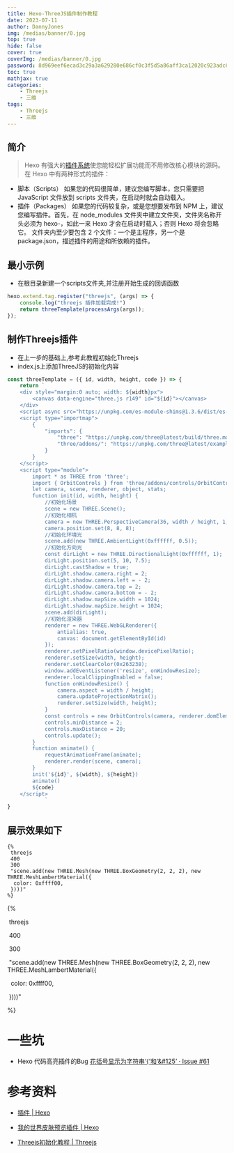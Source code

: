 ```yaml
---
title: Hexo-ThreeJS插件制作教程
date: 2023-07-11
author: DannyJones
img: /medias/banner/0.jpg
top: true
hide: false
cover: true
coverImg: /medias/banner/0.jpg
password: 8d969eef6ecad3c29a3a629280e686cf0c3f5d5a86aff3ca12020c923adc6c92
toc: true
mathjax: true
categories: 
    - Threejs
    - 三维
tags:
    - Threejs
    - 三维
---
```


## 简介

> Hexo 有强大的[插件系统](https://hexo.io/zh-cn/docs/plugins.html)使您能轻松扩展功能而不用修改核心模块的源码。在 Hexo 中有两种形式的插件：

- 脚本（Scripts）
如果您的代码很简单，建议您编写脚本，您只需要把 JavaScript 文件放到 scripts 文件夹，在启动时就会自动载入。
- 插件（Packages）
如果您的代码较复杂，或是您想要发布到 NPM 上，建议您编写插件。首先，在 node_modules 文件夹中建立文件夹，文件夹名称开头必须为 hexo-，如此一来 Hexo 才会在启动时载入；否则 Hexo 将会忽略它。
文件夹内至少要包含 2 个文件：一个是主程序，另一个是 package.json，描述插件的用途和所依赖的插件。

## 最小示例

- 在根目录新建一个scripts文件夹,并注册开始生成的回调函数

``` js
hexo.extend.tag.register("threejs", (args) => {
    console.log("threejs 插件加载完成!")
    return threeTemplate(processArgs(args));
});
```

## 制作Threejs插件

- 在上一步的基础上,参考此教程初始化Threejs
- index.js上添加ThreeJS的初始化内容

```js
const threeTemplate = ({ id, width, height, code }) => {
    return `
    <div style="margin:0 auto; width: ${width}px">
        <canvas data-engine="three.js r149" id="${id}"></canvas>
    </div>
    <script async src="https://unpkg.com/es-module-shims@1.3.6/dist/es-module-shims.js"></script>
    <script type="importmap">
        {
            "imports": {
                "three": "https://unpkg.com/three@latest/build/three.module.js",
                "three/addons/": "https://unpkg.com/three@latest/examples/jsm/"
            }
        }
    </script>
    <script type="module">
        import * as THREE from 'three';
        import { OrbitControls } from 'three/addons/controls/OrbitControls.js';
        let camera, scene, renderer, object, stats;
        function init(id, width, height) {
            //初始化场景
            scene = new THREE.Scene();
            //初始化相机
            camera = new THREE.PerspectiveCamera(36, width / height, 1, 100);
            camera.position.set(8, 8, 8);
            //初始化环境光
            scene.add(new THREE.AmbientLight(0xffffff, 0.5));
            //初始化方向光
            const dirLight = new THREE.DirectionalLight(0xffffff, 1);
            dirLight.position.set(5, 10, 7.5);
            dirLight.castShadow = true;
            dirLight.shadow.camera.right = 2;
            dirLight.shadow.camera.left = - 2;
            dirLight.shadow.camera.top = 2;
            dirLight.shadow.camera.bottom = - 2;
            dirLight.shadow.mapSize.width = 1024;
            dirLight.shadow.mapSize.height = 1024;
            scene.add(dirLight);
            //初始化渲染器
            renderer = new THREE.WebGLRenderer({
                antialias: true,
                canvas: document.getElementById(id)
            });
            renderer.setPixelRatio(window.devicePixelRatio);
            renderer.setSize(width, height);
            renderer.setClearColor(0x263238);
            window.addEventListener('resize', onWindowResize);
            renderer.localClippingEnabled = false;
            function onWindowResize() {
                camera.aspect = width / height;
                camera.updateProjectionMatrix();
                renderer.setSize(width, height);
            }
            const controls = new OrbitControls(camera, renderer.domElement);
            controls.minDistance = 2;
            controls.maxDistance = 20;
            controls.update();
        }
        function animate() {
            requestAnimationFrame(animate);
            renderer.render(scene, camera);
        }
        init('${id}', ${width}, ${height})
        animate()
        ${code}
    </script>
            `
}
```

## 展示效果如下

```text
{%
 threejs
 400
 300
 "scene.add(new THREE.Mesh(new THREE.BoxGeometry(2, 2, 2), new THREE.MeshLambertMaterial({
  color: 0xffff00,
 })))"
%}
```

{%

 threejs

 400

 300

 "scene.add(new THREE.Mesh(new THREE.BoxGeometry(2, 2, 2), new THREE.MeshLambertMaterial({

  color: 0xffff00,

 })))"

%}

# 一些坑

- Hexo 代码高亮插件的Bug [花括号显示为字符串‘&#123;’和‘&#125’ · Issue #61](https://github.com/ele828/hexo-prism-plugin/issues/61)

# 参考资料

- [插件 | Hexo](https://hexo.io/zh-cn/docs/plugins.html)

- [我的世界皮肤预览插件 | Hexo](https://github.com/D-Sketon/hexo-minecraft-skin-viewer)

- [Threejs初始化教程 | Threejs](<https://threejs.org/docs/index.html#manual/zh/introduction/Installation>)
